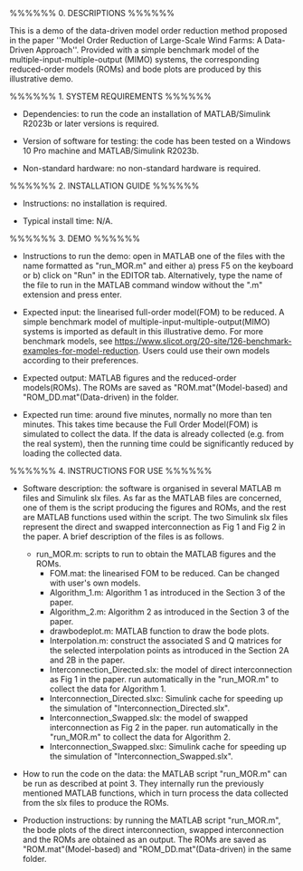 %%%%%% 0. DESCRIPTIONS %%%%%%

This is a demo of the data-driven model order reduction method proposed in the paper ''Model Order Reduction of Large-Scale Wind Farms: A Data-Driven Approach''. Provided with a simple benchmark model of the multiple-input-multiple-output (MIMO) systems, the corresponding reduced-order models (ROMs) and bode plots are produced by this illustrative demo.

%%%%%% 1. SYSTEM REQUIREMENTS %%%%%%
- Dependencies: to run the code an installation of MATLAB/Simulink R2023b or later versions is required.

- Version of software for testing: the code has been tested on a Windows 10 Pro machine and MATLAB/Simulink R2023b.

- Non-standard hardware: no non-standard hardware is required.


%%%%%% 2. INSTALLATION GUIDE %%%%%%
- Instructions: no installation is required.

- Typical install time: N/A.

%%%%%% 3. DEMO %%%%%%
- Instructions to run the demo: open in MATLAB one of the files with the name formatted as "run_MOR.m" and either a) press F5 on the keyboard or b) click on "Run" in the EDITOR tab. Alternatively, type the name of the file to run in the MATLAB command window without the ".m" extension and press enter.

- Expected input: the linearised full-order model(FOM) to be reduced. A simple benchmark model of multiple-input-multiple-output(MIMO) systems is imported as default in this illustrative demo. For more benchmark models, see https://www.slicot.org/20-site/126-benchmark-examples-for-model-reduction. Users could use their own models according to their preferences.  

- Expected output: MATLAB figures and the reduced-order models(ROMs). The ROMs are saved as "ROM.mat"(Model-based) and "ROM_DD.mat"(Data-driven) in the folder.

- Expected run time: around five minutes, normally no more than ten minutes. This takes time because the Full Order Model(FOM) is simulated to collect the data. If the data is already collected (e.g. from the real system), then the running time could be significantly reduced by loading the collected data.

%%%%%% 4. INSTRUCTIONS FOR USE %%%%%%
- Software description: the software is organised in several MATLAB m files and Simulink slx files. As far as the MATLAB files are concerned, one of them is the script producing the figures and ROMs, and the rest are MATLAB functions used within the script. The two Simulink slx files represent the direct and swapped interconnection as Fig 1 and Fig 2 in the paper. A brief description of the files is as follows.
	+ run_MOR.m: scripts to run to obtain the MATLAB figures and the ROMs.
        + FOM.mat: the linearised FOM to be reduced. Can be changed with user's own models.	
        + Algorithm_1.m: Algorithm 1 as introduced in the Section 3 of the paper.
        + Algorithm_2.m: Algorithm 2 as introduced in the Section 3 of the paper.
        + drawbodeplot.m: MATLAB function to draw the bode plots.
        + Interpolation.m: construct the associated S and Q matrices for the selected interpolation points as introduced in the Section 2A and 2B in the paper. 
        + Interconnection_Directed.slx: the model of direct interconnection as Fig 1 in the paper. run automatically in the "run_MOR.m" to collect the data for Algorithm 1. 
        + Interconnection_Directed.slxc: Simulink cache for speeding up the simulation of "Interconnection_Directed.slx".      
        + Interconnection_Swapped.slx: the model of swapped interconnection as Fig 2 in the paper. run automatically in the "run_MOR.m" to collect the data for Algorithm 2. 
        + Interconnection_Swapped.slxc: Simulink cache for speeding up the simulation of "Interconnection_Swapped.slx".    
- How to run the code on the data: the MATLAB script "run_MOR.m" can be run as described at point 3. They internally run the previously mentioned MATLAB functions, which in turn process the data collected from the slx files to produce the ROMs.

- Production instructions: by running the MATLAB script "run_MOR.m", the bode plots of the direct interconnection, swapped interconnection and the ROMs are obtained as an output. The ROMs are saved as "ROM.mat"(Model-based) and "ROM_DD.mat"(Data-driven) in the same folder.


	
